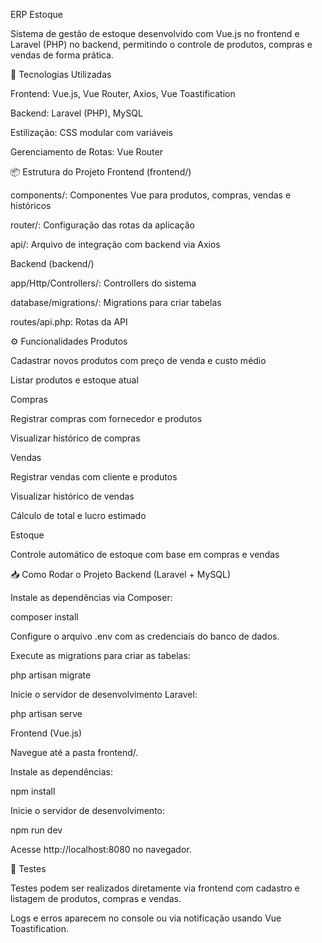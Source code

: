 ERP Estoque

Sistema de gestão de estoque desenvolvido com Vue.js no frontend e Laravel (PHP) no backend, permitindo o controle de produtos, compras e vendas de forma prática.

🚀 Tecnologias Utilizadas

Frontend: Vue.js, Vue Router, Axios, Vue Toastification

Backend: Laravel (PHP), MySQL

Estilização: CSS modular com variáveis

Gerenciamento de Rotas: Vue Router

📦 Estrutura do Projeto
Frontend (frontend/)

components/: Componentes Vue para produtos, compras, vendas e históricos

router/: Configuração das rotas da aplicação

api/: Arquivo de integração com backend via Axios

Backend (backend/)

app/Http/Controllers/: Controllers do sistema

database/migrations/: Migrations para criar tabelas

routes/api.php: Rotas da API

⚙️ Funcionalidades
Produtos

Cadastrar novos produtos com preço de venda e custo médio

Listar produtos e estoque atual

Compras

Registrar compras com fornecedor e produtos

Visualizar histórico de compras

Vendas

Registrar vendas com cliente e produtos

Visualizar histórico de vendas

Cálculo de total e lucro estimado

Estoque

Controle automático de estoque com base em compras e vendas

📥 Como Rodar o Projeto
Backend (Laravel + MySQL)

Instale as dependências via Composer:

composer install


Configure o arquivo .env com as credenciais do banco de dados.

Execute as migrations para criar as tabelas:

php artisan migrate


Inicie o servidor de desenvolvimento Laravel:

php artisan serve

Frontend (Vue.js)

Navegue até a pasta frontend/.

Instale as dependências:

npm install


Inicie o servidor de desenvolvimento:

npm run dev


Acesse http://localhost:8080 no navegador.

🧪 Testes

Testes podem ser realizados diretamente via frontend com cadastro e listagem de produtos, compras e vendas.

Logs e erros aparecem no console ou via notificação usando Vue Toastification.
